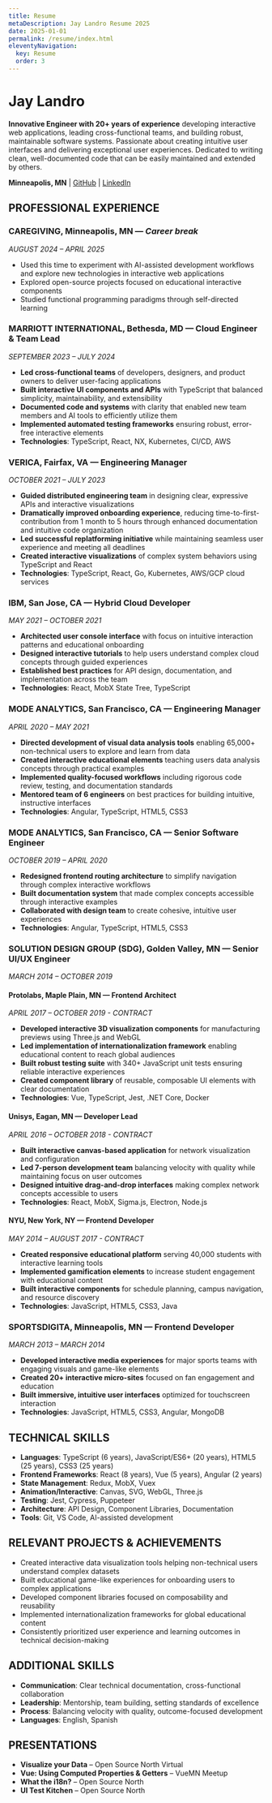```yaml
---
title: Resume
metaDescription: Jay Landro Resume 2025
date: 2025-01-01
permalink: /resume/index.html
eleventyNavigation:
  key: Resume
  order: 3
---
```


# Jay Landro
**Innovative Engineer with 20+ years of experience** developing interactive web applications, leading cross-functional teams, and building robust, maintainable software systems. Passionate about creating intuitive user interfaces and delivering exceptional user experiences. Dedicated to writing clean, well-documented code that can be easily maintained and extended by others.

**Minneapolis, MN** | [GitHub](http://github.com/jaylandro) | [LinkedIn](https://www.linkedin.com/in/jameslandro)

## PROFESSIONAL EXPERIENCE

### CAREGIVING, Minneapolis, MN — *Career break*
*AUGUST 2024 – APRIL 2025*
- Used this time to experiment with AI-assisted development workflows and explore new technologies in interactive web applications
- Explored open-source projects focused on educational interactive components
- Studied functional programming paradigms through self-directed learning

### MARRIOTT INTERNATIONAL, Bethesda, MD — Cloud Engineer & Team Lead
*SEPTEMBER 2023 – JULY 2024*
- **Led cross-functional teams** of developers, designers, and product owners to deliver user-facing applications
- **Built interactive UI components and APIs** with TypeScript that balanced simplicity, maintainability, and extensibility
- **Documented code and systems** with clarity that enabled new team members and AI tools to efficiently utilize them
- **Implemented automated testing frameworks** ensuring robust, error-free interactive elements
- **Technologies**: TypeScript, React, NX, Kubernetes, CI/CD, AWS

### VERICA, Fairfax, VA — Engineering Manager
*OCTOBER 2021 – JULY 2023*
- **Guided distributed engineering team** in designing clear, expressive APIs and interactive visualizations
- **Dramatically improved onboarding experience**, reducing time-to-first-contribution from 1 month to 5 hours through enhanced documentation and intuitive code organization
- **Led successful replatforming initiative** while maintaining seamless user experience and meeting all deadlines
- **Created interactive visualizations** of complex system behaviors using TypeScript and React
- **Technologies**: TypeScript, React, Go, Kubernetes, AWS/GCP cloud services

### IBM, San Jose, CA — Hybrid Cloud Developer
*MAY 2021 – OCTOBER 2021*
- **Architected user console interface** with focus on intuitive interaction patterns and educational onboarding
- **Designed interactive tutorials** to help users understand complex cloud concepts through guided experiences
- **Established best practices** for API design, documentation, and implementation across the team
- **Technologies**: React, MobX State Tree, TypeScript

### MODE ANALYTICS, San Francisco, CA — Engineering Manager
*APRIL 2020 – MAY 2021*
- **Directed development of visual data analysis tools** enabling 65,000+ non-technical users to explore and learn from data
- **Created interactive educational elements** teaching users data analysis concepts through practical examples
- **Implemented quality-focused workflows** including rigorous code review, testing, and documentation standards
- **Mentored team of 6 engineers** on best practices for building intuitive, instructive interfaces
- **Technologies**: Angular, TypeScript, HTML5, CSS3

### MODE ANALYTICS, San Francisco, CA — Senior Software Engineer
*OCTOBER 2019 – APRIL 2020*
- **Redesigned frontend routing architecture** to simplify navigation through complex interactive workflows
- **Built documentation system** that made complex concepts accessible through interactive examples
- **Collaborated with design team** to create cohesive, intuitive user experiences
- **Technologies**: Angular, TypeScript, HTML5, CSS3

### SOLUTION DESIGN GROUP (SDG), Golden Valley, MN — Senior UI/UX Engineer
*MARCH 2014 – OCTOBER 2019*

#### Protolabs, Maple Plain, MN — Frontend Architect
*APRIL 2017 – OCTOBER 2019 - CONTRACT*
- **Developed interactive 3D visualization components** for manufacturing previews using Three.js and WebGL
- **Led implementation of internationalization framework** enabling educational content to reach global audiences
- **Built robust testing suite** with 340+ JavaScript unit tests ensuring reliable interactive experiences
- **Created component library** of reusable, composable UI elements with clear documentation
- **Technologies**: Vue, TypeScript, Jest, .NET Core, Docker

#### Unisys, Eagan, MN — Developer Lead
*APRIL 2016 – OCTOBER 2018 - CONTRACT*
- **Built interactive canvas-based application** for network visualization and configuration
- **Led 7-person development team** balancing velocity with quality while maintaining focus on user outcomes
- **Designed intuitive drag-and-drop interfaces** making complex network concepts accessible to users
- **Technologies**: React, MobX, Sigma.js, Electron, Node.js

#### NYU, New York, NY — Frontend Developer
*MAY 2014 – AUGUST 2017 - CONTRACT*
- **Created responsive educational platform** serving 40,000 students with interactive learning tools
- **Implemented gamification elements** to increase student engagement with educational content
- **Built interactive components** for schedule planning, campus navigation, and resource discovery
- **Technologies**: JavaScript, HTML5, CSS3, Java

### SPORTSDIGITA, Minneapolis, MN — Frontend Developer
*MARCH 2013 – MARCH 2014*
- **Developed interactive media experiences** for major sports teams with engaging visuals and game-like elements
- **Created 20+ interactive micro-sites** focused on fan engagement and education
- **Built immersive, intuitive user interfaces** optimized for touchscreen interaction
- **Technologies**: JavaScript, HTML5, CSS3, Angular, MongoDB

## TECHNICAL SKILLS
- **Languages**: TypeScript (6 years), JavaScript/ES6+ (20 years), HTML5 (25 years), CSS3 (25 years)
- **Frontend Frameworks**: React (8 years), Vue (5 years), Angular (2 years)
- **State Management**: Redux, MobX, Vuex
- **Animation/Interactive**: Canvas, SVG, WebGL, Three.js
- **Testing**: Jest, Cypress, Puppeteer
- **Architecture**: API Design, Component Libraries, Documentation
- **Tools**: Git, VS Code, AI-assisted development

## RELEVANT PROJECTS & ACHIEVEMENTS
- Created interactive data visualization tools helping non-technical users understand complex datasets
- Built educational game-like experiences for onboarding users to complex applications
- Developed component libraries focused on composability and reusability
- Implemented internationalization frameworks for global educational content
- Consistently prioritized user experience and learning outcomes in technical decision-making

## ADDITIONAL SKILLS
- **Communication**: Clear technical documentation, cross-functional collaboration
- **Leadership**: Mentorship, team building, setting standards of excellence
- **Process**: Balancing velocity with quality, outcome-focused development
- **Languages**: English, Spanish

## PRESENTATIONS
- **Visualize your Data** – Open Source North Virtual
- **Vue: Using Computed Properties & Getters** – VueMN Meetup
- **What the i18n?** – Open Source North
- **UI Test Kitchen** – Open Source North